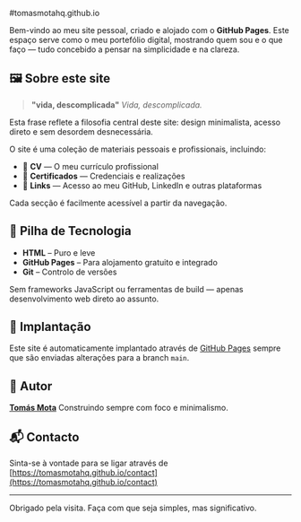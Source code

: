 #tomasmotahq.github.io

Bem-vindo ao meu site pessoal, criado e alojado com o **GitHub Pages**. Este espaço serve como o meu portefólio digital, mostrando quem sou e o que faço — tudo concebido a pensar na simplicidade e na clareza.

## 🖼️ Sobre este site

> **"vida, descomplicada"**
> _Vida, descomplicada._

Esta frase reflete a filosofia central deste site: design minimalista, acesso direto e sem desordem desnecessária.

O site é uma coleção de materiais pessoais e profissionais, incluindo:

- 📄 **CV** — O meu currículo profissional
- 🧾 **Certificados** — Credenciais e realizações
- 🔗 **Links** — Acesso ao meu GitHub, LinkedIn e outras plataformas

Cada secção é facilmente acessível a partir da navegação.

## 🧰 Pilha de Tecnologia

- **HTML** – Puro e leve
- **GitHub Pages** – Para alojamento gratuito e integrado
- **Git** – Controlo de versões

Sem frameworks JavaScript ou ferramentas de build — apenas desenvolvimento web direto ao assunto.

## 🚀 Implantação

Este site é automaticamente implantado através de [GitHub Pages](https://pages.github.com/) sempre que são enviadas alterações para a branch `main`.

## 👤 Autor

**[Tomás Mota](https://tomasmotahq.github.io/)**
Construindo sempre com foco e minimalismo.

## 📬 Contacto

Sinta-se à vontade para se ligar através de [https://tomasmotahq.github.io/contact](https://tomasmotahq.github.io/contact)

---

Obrigado pela visita. Faça com que seja simples, mas significativo.